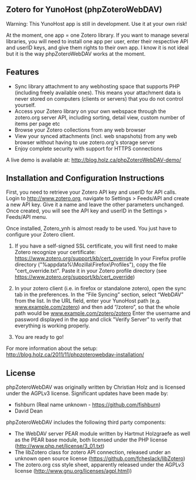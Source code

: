 Zotero for YunoHost (phpZoteroWebDAV)
----------------------------------------

Warning: This YunoHost app is still in development. Use it at your own risk!

At the moment, one app = one Zotero library. If you want to manage several libraries, you will need to install one app per user, enter their respective API and userID keys, and give them rights to their own app. I know it is not ideal but it is the way phpZoteroWebDAV works at the moment.

Features
--------

- Sync library attachment to any webhosting space that supports PHP (including freely available ones).
This means your attachment data is never stored on computers (clients or servers) that you do not control yourself.
- Access your Zotero library on your own webspace through the zotero.org server API, including sorting, detail view, custom number of items per page etc
- Browse your Zotero collections from any web browser
- View your synced attachments (incl. web snapshots) from any web browser without having to use zotero.org's storage server
- Enjoy complete security with support for HTTPS connections

A live demo is available at: http://blog.holz.ca/phpZoteroWebDAV-demo/


Installation and Configuration Instructions
-------------------------------------------
First, you need to retrieve your Zotero API key and userID for API calls.
Login to http://www.zotero.org, navigate to Settings > Feeds/API and create a new API key. Give it a name and leave the other parameters unchanged. Once created, you will see the API key and userID in the Settings > Feeds/API menu.

Once installed, Zotero_ynh is almost ready to be used. You just have to configure your Zotero client.

1. If you have a self-signed SSL certificate, you will first need to make Zotero recognize your certificate: https://www.zotero.org/support/kb/cert_override
In your Firefox profile directory ("%appdata%\Mozilla\Firefox\Profiles\"), copy the file "cert_override.txt".
Paste it in your Zotero profile directory (see https://www.zotero.org/support/kb/cert_override)

2. In your zotero client (i.e. in firefox or standalone zotero), open the sync tab in the preferences.  In the “File Syncing” section, select “WebDAV” from the list. In the URL field, enter your YunoHost path (e.g. www.example.com/zotero) and then add “/zotero”, so that the whole path would be www.example.com/zotero/zotero
Enter the username and password displayed in the app and click "Verify Server" to verify that everything is working properly.

3. You are ready to go!

For more information about the setup: http://blog.holz.ca/2011/11/phpzoterowebdav-installation/

License
-------

phpZoteroWebDAV was originally written by Christian Holz and is licensed under the AGPLv3 license.
Significant updates have been made by:
* fishburn (Real name unknown - https://github.com/fishburn)
* David Dean

phpZoteroWebDAV includes the following third party components:
- The WebDAV server PEAR module written by Hartmut Holzgraefe as well as the PEAR base module, both licensed under the PHP license (http://www.php.net/license/3_01.txt)
- The libZotero class for zotero API connection, released under an unknown open source license (https://github.com/fcheslack/libZotero)
- The zotero.org css style sheet, apparently released under the AGPLv3 license (http://www.gnu.org/licenses/agpl.html))
